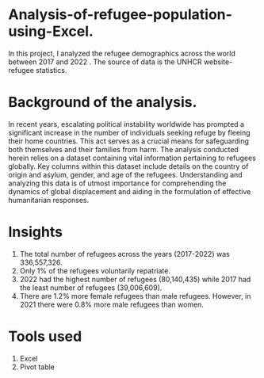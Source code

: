 # Analysis-of-refugee-population-using-Excel.
In this project, I analyzed the refugee demographics across the world between 2017 and 2022 . The source of data is the UNHCR website- refugee statistics.
# Background of the analysis.
In recent years, escalating political instability worldwide has prompted a significant increase in the number of individuals seeking refuge by fleeing their home countries. This act serves as a crucial means for safeguarding both themselves and their families from harm. The analysis conducted herein relies on a dataset containing vital information pertaining to refugees globally. Key columns within this dataset include details on the country of origin and asylum, gender, and age of the refugees. Understanding and analyzing this data is of utmost importance for comprehending the dynamics of global displacement and aiding in the formulation of effective humanitarian responses.
# Insights
1.	The total number of refugees across the years (2017-2022) was 336,557,326.
2.	Only 1% of the refugees voluntarily repatriate.
3.	2022 had the highest number of refugees (80,140,435) while 2017 had the least number of refugees (39,006,609).
4.	There are 1.2% more female refugees than male refugees. However, in 2021 there were 0.8% more male refugees than women. 
# Tools used
1. Excel
2. Pivot table



